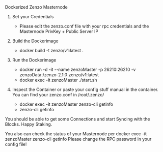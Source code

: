 Dockerized Zenzo Masternode

1. Set your Credentials
    - Please edit the zenzo.conf file with your rpc credentials and the Masternode PrivKey + Public Server IP

2. Build the Dockerimage
    - docker build -t zenzo/v1:latest .

3. Run the Dockerimage
    - docker run -d -it --name zenzoMaster -p 26210:26210 -v zenzoData:/zenzo-2.1.0 zenzo/v1:latest 
    - docker exec -it zenzoMaster ./start.sh

4. Inspect the Container or paste your config stuff manual in the container. You can find your zenzo.conf in /root/.zenzo/
    - docker exec -it zenzoMaster zenzo-cli getinfo
    - zenzo-cli getinfo

You should be able to get some Connections and start Syncing with the Blocks. Happy Staking.

You also can check the status of your Masternode per docker exec -it zenzoMaster zenzo-cli getinfo
Please change the RPC password in your config file!
